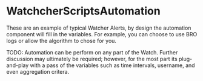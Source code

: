 # WatchcherScriptsAutomation
These are an example of typical Watcher Alerts, by design the automation component will fill in the variables. For example, you can choose to use BRO logs or allow the algorithm to chose for you.


TODO: Automation can be perform on any part of the Watch. Further discussion may ultimately be required; however, for the most part its plug-and-play with a pass of the variables such as time intervals, username, and even aggregation critera.
